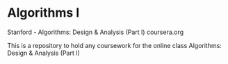 Algorithms I
===========

Stanford - Algorithms: Design &amp; Analysis (Part I)  coursera.org

This is a repository to hold any coursework for the online class Algorithms: Design &amp; Analysis (Part I)